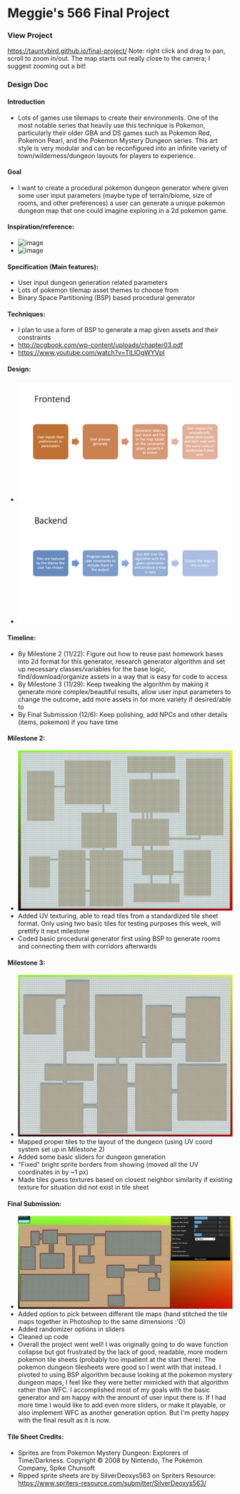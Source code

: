 # Meggie's 566 Final Project


### View Project
https://tauntybird.github.io/final-project/
Note: right click and drag to pan, scroll to zoom in/out. The map starts out really close to the camera; I suggest zooming out a bit!

### Design Doc

#### Introduction
- Lots of games use tilemaps to create their environments. One of the most notable series that heavily use this technique is Pokemon, particularly their older GBA and DS games such as Pokemon Red, Pokemon Pearl, and the Pokemon Mystery Dungeon series. This art style is very modular and can be reconfigured into an infinite variety of town/wilderness/dungeon layouts for players to experience.

#### Goal
- I want to create a procedural pokemon dungeon generator where given some user input parameters (maybe type of terrain/biome, size of rooms, and other preferences) a user can generate a unique pokemon dungeon map that one could imagine exploring in a 2d pokemon game.

#### Inspiration/reference:
- ![image](http://www.psypokes.com/dungeon/dungeon/layout1.png)
- ![image](http://www.psypokes.com/dungeon/dungeon/layout2.png)

#### Specification (Main features):
- User input dungeon generation related parameters
- Lots of pokemon tilemap asset themes to choose from
- Binary Space Partitioning (BSP) based procedural generator

#### Techniques:
- I plan to use a form of BSP to generate a map given assets and their constraints
- http://pcgbook.com/wp-content/uploads/chapter03.pdf
- https://www.youtube.com/watch?v=TlLIOgWYVpI

#### Design:
- ![image](frontend.png)
- ![image](backend.png)

#### Timeline:
- By Milestone 2 (11/22): Figure out how to reuse past homework bases into 2d format for this generator, research generator algorithm and set up necessary classes/variables for the base logic, find/download/organize assets in a way that is easy for code to access
- By Milestone 3 (11/29): Keep tweaking the algorithm by making it generate more complex/beautiful results, allow user input parameters to change the outcome, add more assets in for more variety if desired/able to
- By Final Submission (12/6): Keep polishing, add NPCs and other details (items, pokemon) if you have time

#### Milestone 2:
- ![image](milestone2.png)
- Added UV texturing, able to read tiles from a standardized tile sheet format. Only using two basic tiles for testing purposes this week, will prettify it next milestone
- Coded basic procedural generator first using BSP to generate rooms and connecting them with corridors afterwards

#### Milestone 3:
- ![image](milestone3.png)
- Mapped proper tiles to the layout of the dungeon (using UV coord system set up in Milestone 2)
- Added some basic sliders for dungeon generation
- "Fixed" bright sprite borders from showing (moved all the UV coordinates in by ~1 px)
- Made tiles guess textures based on closest neighbor similarity if existing texture for situation did not exist in tile sheet

#### Final Submission:
- ![image](final.png)
- Added option to pick between different tile maps (hand stitched the tile maps together in Photoshop to the same dimensions :'D)
- Added randomizer options in sliders
- Cleaned up code
- Overall the project went well! I was originally going to do wave function collapse but got frustrated by the lack of good, readable, more modern pokemon tile sheets (probably too impatient at the start there). The pokemon dungeon tilesheets were good so I went with that instead. I pivoted to using BSP algorithm because looking at the pokemon mystery dungeon maps, I feel like they were better mimicked with that algorithm rather than WFC. I accomplished most of my goals with the basic generator and am happy with the amount of user input there is. If I had more time I would like to add even more sliders, or make it playable, or also implement WFC as another generation option. But I'm pretty happy with the final result as it is now.

#### Tile Sheet Credits:
- Sprites are from Pokemon Mystery Dungeon: Explorers of Time/Darkness. Copyright © 2008 by Nintendo, The Pokémon Company, Spike Chunsoft
- Ripped sprite sheets are by SilverDeoxys563 on Spriters Resource: https://www.spriters-resource.com/submitter/SilverDeoxys563/
